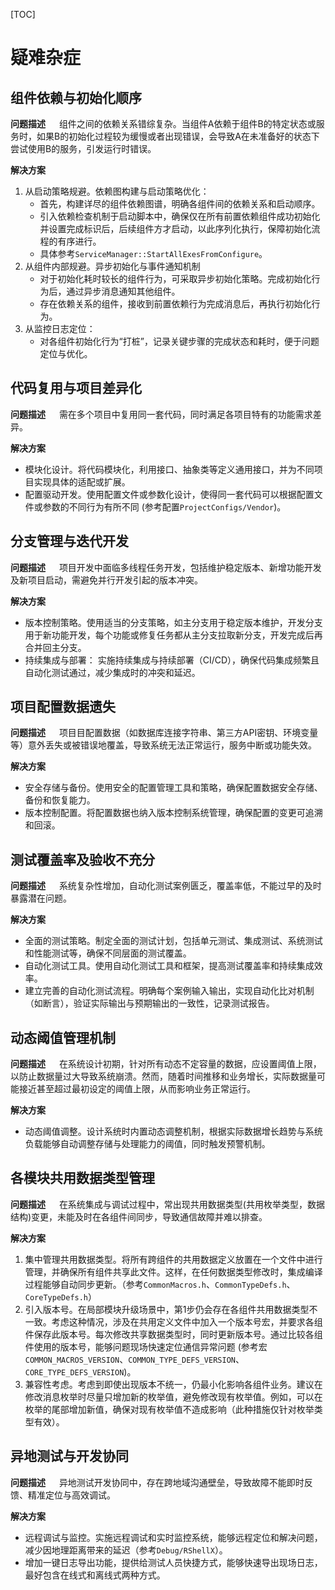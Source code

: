 [TOC]

# 疑难杂症

## 组件依赖与初始化顺序
**问题描述**
&emsp; 组件之间的依赖关系错综复杂。当组件A依赖于组件B的特定状态或服务时，如果B的初始化过程较为缓慢或者出现错误，会导致A在未准备好的状态下尝试使用B的服务，引发运行时错误。

**解决方案**
1. 从启动策略规避。依赖图构建与启动策略优化：
   * 首先，构建详尽的组件依赖图谱，明确各组件间的依赖关系和启动顺序。
   * 引入依赖检查机制于启动脚本中，确保仅在所有前置依赖组件成功初始化并设置完成标识后，后续组件方才启动，以此序列化执行，保障初始化流程的有序进行。
   * 具体参考`ServiceManager::StartAllExesFromConfigure`。
2. 从组件内部规避。异步初始化与事件通知机制
   * 对于初始化耗时较长的组件行为，可采取异步初始化策略。完成初始化行为后，通过异步消息通知其他组件。
   * 存在依赖关系的组件，接收到前置依赖行为完成消息后，再执行初始化行为。
3. 从监控日志定位：
   * 对各组件初始化行为“打桩”，记录关键步骤的完成状态和耗时，便于问题定位与优化。

## 代码复用与项目差异化
**问题描述**
&emsp; 需在多个项目中复用同一套代码，同时满足各项目特有的功能需求差异。

**解决方案**
* 模块化设计。将代码模块化，利用接口、抽象类等定义通用接口，并为不同项目实现具体的适配或扩展。
* 配置驱动开发。使用配置文件或参数化设计，使得同一套代码可以根据配置文件或参数的不同行为有所不同 (参考配置`ProjectConfigs/Vendor`)。

## 分支管理与迭代开发
**问题描述**
&emsp; 项目开发中面临多线程任务开发，包括维护稳定版本、新增功能开发及新项目启动，需避免并行开发引起的版本冲突。

**解决方案**
* 版本控制策略。使用适当的分支策略，如主分支用于稳定版本维护，开发分支用于新功能开发，每个功能或修复任务都从主分支拉取新分支，开发完成后再合并回主分支。
* 持续集成与部署： 实施持续集成与持续部署（CI/CD），确保代码集成频繁且自动化测试通过，减少集成时的冲突和延迟。

## 项目配置数据遗失
**问题描述**
&emsp; 项目目配置数据（如数据库连接字符串、第三方API密钥、环境变量等）意外丢失或被错误地覆盖，导致系统无法正常运行，服务中断或功能失效。

**解决方案**
* 安全存储与备份。使用安全的配置管理工具和策略，确保配置数据安全存储、备份和恢复能力。
* 版本控制配置。将配置数据也纳入版本控制系统管理，确保配置的变更可追溯和回滚。

## 测试覆盖率及验收不充分
**问题描述**
&emsp; 系统复杂性增加，自动化测试案例匮乏，覆盖率低，不能过早的及时暴露潜在问题。

**解决方案**
* 全面的测试策略。制定全面的测试计划，包括单元测试、集成测试、系统测试和性能测试等，确保不同层面的测试覆盖。
* 自动化测试工具。使用自动化测试工具和框架，提高测试覆盖率和持续集成效率。
* 建立完善的自动化测试流程。明确每个案例输入输出，实现自动化比对机制（如断言），验证实际输出与预期输出的一致性，记录测试报告。

## 动态阈值管理机制
**问题描述**
&emsp; 在系统设计初期，针对所有动态不定容量的数据，应设置阈值上限，以防止数据量过大导致系统崩溃。然而，随着时间推移和业务增长，实际数据量可能接近甚至超过最初设定的阈值上限，从而影响业务正常运行。

**解决方案**
* 动态阈值调整。设计系统时内置动态调整机制，根据实际数据增长趋势与系统负载能够自动调整存储与处理能力的阈值，同时触发预警机制。


## 各模块共用数据类型管理
**问题描述**
&emsp; 在系统集成与调试过程中，常出现共用数据类型(共用枚举类型，数据结构)变更，未能及时在各组件间同步，导致通信故障并难以排查。

**解决方案**
1. 集中管理共用数据类型。将所有跨组件的共用数据定义放置在一个文件中进行管理，并确保所有组件共享此文件。这样，在任何数据类型修改时，集成编译过程能够自动同步更新。（参考`CommonMacros.h`、`CommonTypeDefs.h`、`CoreTypeDefs.h`）
2. 引入版本号。在局部模块升级场景中，第1步仍会存在各组件共用数据类型不一致。考虑这种情况，涉及在共用定义文件中加入一个版本号宏，并要求各组件保存此版本号。每次修改共享数据类型时，同时更新版本号。通过比较各组件使用的版本号，能够问题现场快速定位通信异常问题 (参考宏`COMMON_MACROS_VERSION`、`COMMON_TYPE_DEFS_VERSION`、`CORE_TYPE_DEFS_VERSION`)。
3. 兼容性考虑。考虑到即使出现版本不统一，仍最小化影响各组件业务。建议在修改消息枚举时尽量只增加新的枚举值，避免修改现有枚举值。例如，可以在枚举的尾部增加新值，确保对现有枚举值不造成影响（此种措施仅针对枚举类型有效）。

## 异地测试与开发协同
**问题描述**
&emsp; 异地测试开发协同中，存在跨地域沟通壁垒，导致故障不能即时反馈、精准定位与高效调试。

**解决方案**
* 远程调试与监控。实施远程调试和实时监控系统，能够远程定位和解决问题，减少因地理距离带来的延迟（参考`Debug/RShellX`）。
* 增加一键日志导出功能，提供给测试人员快捷方式，能够快速导出现场日志，最好包含在线式和离线式两种方式。
